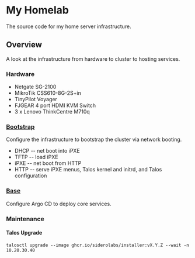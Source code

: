 # My Homelab

The source code for my home server infrastructure.

## Overview

A look at the infrastructure from hardware to cluster to hosting services.

### Hardware

- Netgate SG-2100
- MikroTik CSS610-8G-2S+in
- TinyPilot Voyager
- FJGEAR 4 port HDMI KVM Switch
- 3 x Lenovo ThinkCentre M710q

### [Bootstrap](bootstrap)

Configure the infrastructure to bootstrap the cluster via network booting.

- DHCP -- net boot into iPXE
- TFTP -- load iPXE
- iPXE -- net boot from HTTP
- HTTP -- serve iPXE menus, Talos kernel and initrd, and Talos configuration

### [Base](base)

Configure Argo CD to deploy core services.

### Maintenance

#### Talos Upgrade

```
talosctl upgrade --image ghcr.io/siderolabs/installer:vX.Y.Z --wait -n 10.20.30.40
```
